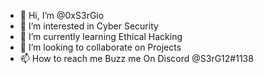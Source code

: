 - 👋 Hi, I’m @0xS3rGio
- 👀 I’m interested in Cyber Security
- 🌱 I’m currently learning Ethical Hacking
- 💞️ I’m looking to collaborate on Projects
- 📫 How to reach me Buzz me On Discord @S3rG12#1138
